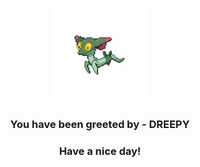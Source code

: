 <p align="center">
            <img src="https://raw.githubusercontent.com/PokeAPI/sprites/master/sprites/pokemon/885.png" width="150" height="150">
          </p>
          <h3 align="center">You have been greeted by - <b>DREEPY</b></h3>
          <h3 align="center">Have a nice day!</h3>
